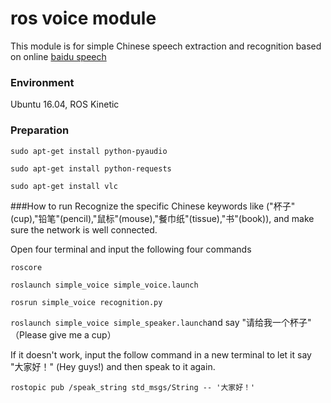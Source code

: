 # ros voice module
This module is for simple Chinese speech extraction and recognition based on online [baidu speech](http://wiki.ros.org/baidu_speech)

### Environment
Ubuntu 16.04, ROS Kinetic

### Preparation
`sudo apt-get install python-pyaudio`

`sudo apt-get install python-requests`

`sudo apt-get install vlc`

###How to run
Recognize the specific Chinese keywords like ("杯子"(cup),"铅笔"(pencil),"鼠标"(mouse),"餐巾纸"(tissue),"书"(book)), and make sure the network is well connected.

Open four terminal and input the following four commands

`roscore`

`roslaunch simple_voice simple_voice.launch` 

`rosrun simple_voice recognition.py` 

`roslaunch simple_voice simple_speaker.launch`and say "请给我一个杯子" （Please give me a cup）

If it doesn't work, input the follow command in a new terminal to let it say "大家好！" (Hey guys!) and then speak to it again.

`rostopic pub /speak_string std_msgs/String -- '大家好！'`
